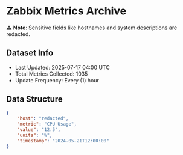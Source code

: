 # Zabbix Metrics Archive

⚠️ **Note**: Sensitive fields like hostnames and system descriptions are redacted.

## Dataset Info
- Last Updated: 2025-07-17 04:00 UTC
- Total Metrics Collected: 1035
- Update Frequency: Every (1) hour

## Data Structure
```json
{
    "host": "redacted",
    "metric": "CPU Usage",
    "value": "12.5",
    "units": "%",
    "timestamp": "2024-05-21T12:00:00"
}
```
